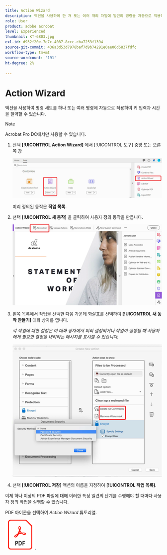 ```yaml
---
title: Action Wizard
description: 액션을 사용하여 한 개 또는 여러 개의 파일에 일련의 명령을 자동으로 적용하여 키 입력과 시간 절약
role: User
product: adobe acrobat
level: Experienced
thumbnail: KT-6803.jpg
exl-id: d932f20e-7e7c-4087-8ccc-cba7253f1394
source-git-commit: 436a3d53d7978baf7d9b74291e0ae06d6837fdfc
workflow-type: tm+mt
source-wordcount: '191'
ht-degree: 2%

---
```


# Action Wizard

액션을 사용하여 명령 세트를 하나 또는 여러 명령에 자동으로 적용하여 키 입력과 시간을 절약할 수 있습니다.

>[!NOTE]
>
>Acrobat Pro DC에서만 사용할 수 있습니다.

1. 선택 **[!UICONTROL Action Wizard]** 에서 [!UICONTROL 도구] 중앙 또는 오른쪽 창

   ![Action Wizard 1단계](../assets/ActionWizard_1.png)

   미리 정의된 동작은 **작업 목록**.

1. 선택 **[!UICONTROL 새 동작]** 을 클릭하여 사용자 정의 동작을 만듭니다.

   ![Action Wizard 2단계](../assets/ActionWizard_2.png)

1. 왼쪽 목록에서 작업을 선택한 다음 가운데 화살표를 선택하여 **[!UICONTROL 새 동작 만들기]** 대화 상자를 엽니다.

   *각 작업에 대한 설정은 이 대화 상자에서 미리 결정되거나 작업이 실행될 때 사용자에게 필요한 결정을 내리라는 메시지를 표시할 수 있습니다.*

   ![Action Wizard 3단계](../assets/ActionWizard_3.png)

1. 선택 **[!UICONTROL 저장]** 액션의 이름을 지정하여 **[!UICONTROL 작업 목록]**.

이제 하나 이상의 PDF 파일에 대해 이러한 특정 일련의 단계를 수행해야 할 때마다 사용자 정의 작업을 실행할 수 있습니다.

PDF 아이콘을 선택하여 *Action Wizard* 튜토리얼.

[![Action Wizard 자습서 다운로드](../assets/acrobat_PDF_96.png)](../assets/AcrobatDCActionWizard.pdf).
